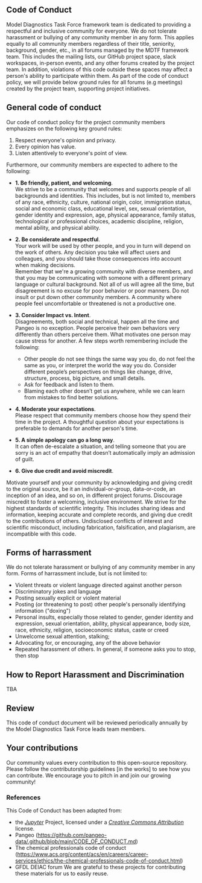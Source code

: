 ## Code of Conduct

Model Diagnostics Task Force framework team is dedicated to providing a respectful and inclusive community for everyone. We do not tolerate harassment or bullying of any community member in any form. This applies equally to all community members regardless of their title, seniority, background, gender, etc., in all forums managed by the MDTF framework team. This includes the mailing lists, our GitHub project space, slack workspaces, in-person events, and any other forums created by the project team. In addition, violations of this code outside these spaces may affect a person's ability to participate within them. As part of the code of conduct policy, we will provide below ground rules for all forums (e.g meetings) created by the project team, supporting project initiatives. 

## General code of conduct 

Our code of conduct policy for the project community members emphasizes on the following key ground rules:

1.  Respect everyone's opinion and privacy.
2.  Every opinion has value.
3.  Listen attentively to everyone's point of view.

Furthermore, our community members are expected to adhere to the following:

* **1. Be friendly, patient, and welcoming**.    
   We strive to be a community that welcomes and supports
   people of all backgrounds and identities. This includes, but is not limited
   to, members of any race, ethnicity, culture, national origin, color,
   immigration status, social and economic class, educational level, sex, sexual
   orientation, gender identity and expression, age, physical appearance, family
   status, technological or professional choices, academic
   discipline, religion, mental ability, and physical ability.

* **2. Be considerate and respectful**.    
   Your work will be used by other people, and you in turn
   will depend on the work of others. Any decision you take will affect users
   and colleagues, and you should take those consequences into account when
   making decisions.    
   Remember that we're a growing community with diverse members, and that you may be
   communicating with someone with a different primary language or cultural
   background. Not all of us will agree all the time, but disagreement is
   no excuse for poor behavior or poor manners.
   Do not insult or put down other community members. A community where people
   feel uncomfortable or threatened is not a productive one.    
   
   
* **3. Consider Impact vs. Intent**.    
   Disagreements, both social and
   technical, happen all the time and Pangeo is no exception. 
   People perceive their own behaviors very differently than others perceive them. 
   What motivates one person may cause stress for another. 
   A few steps worth remembering include the following:

   * Other people do not see things the same way you do, 
   do not feel the same as you, or interpret the world the way you do. 
   Consider different people’s perspectives on things like change, 
   drive, structure, process, big picture, and small details.
   * Ask for feedback and listen to them. 
   * Blaming each other doesn’t get us anywhere, while we can learn from mistakes to find better solutions. 

* **4. Moderate your expectations**.    
   Please respect that community members choose
   how they spend their time in the project. A thoughtful question about your
   expectations is preferable to demands for another person's time.

* **5. A simple apology can go a long way**.    
   It can often de-escalate a situation,
   and telling someone that you are sorry is an act of empathy that doesn’t
   automatically imply an admission of guilt.

* **6. Give due credit and avoid miscredit**.   

Motivate yourself and your community by acknowledging and giving credit to the original source, be it an individual-or-group, data-or-code, an inception of an idea, and so on, in different project forums. Discourage miscredit to foster a welcoming, inclusive environment.
We strive for the highest standards of scientific integrity. This includes sharing ideas and information, keeping accurate and complete records, and giving due credit to the contributions of others. Undisclosed conflicts of interest and scientific misconduct, including fabrication, falsification, and plagiarism, are incompatible with this code.


## Forms of harrassment

We do not tolerate harassment or bullying of any community member in any form. 
Forms of harrassment include, but is not limited to:

   * Violent threats or violent language directed against another person
   * Discriminatory jokes and language
   * Posting sexually explicit or violent material
   * Posting (or threatening to post) other people's personally identifying
     information ("doxing")
   * Personal insults, especially those related to gender, 
   gender identity and expression, sexual orientation, ability, 
   physical appearance, body size, race, ethnicity, 
   religion, socioeconomic status, caste or creed
   * Unwelcome sexual attention, stalking;
   * Advocating for, or encouraging, any of the above behavior
   * Repeated harassment of others. In general, if someone asks you to stop,
     then stop
          

## How to Report Harassment and Discrimination

TBA

##  Review

This code of conduct document will be reviewed periodically annually by the Model Diagnostics Task Force leads team members. 

## Your contributions 
   
Our community values every contribution to this open-source repository. Please follow the contributorship guidelines [in the works] to see how you can contribute.
We encourage you to pitch in and join our growing community! 

### References

This Code of Conduct has been adapted from:
   * the [*Jupyter*](https://jupyter.org/governance/conduct/code_of_conduct.html) Project, licensed under a [*Creative Commons
     Attribution*](http://creativecommons.org/licenses/by/3.0/) license.
   * Pangeo (https://github.com/pangeo-data/.github/blob/main/CODE_OF_CONDUCT.md)
   * The chemical professionals code of conduct (https://www.acs.org/content/acs/en/careers/career-services/ethics/the-chemical-professionals-code-of-conduct.html)
   * GFDL DEIAC forum
We are grateful to these projects for contributing these materials for us to easily reuse.
